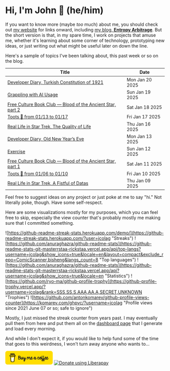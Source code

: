 # Hi, I'm John 👋 (he/him)

If you want to know more (maybe *too* much) about me, you should check out [my website](https://john.colagioia.net/) for links onward, including [my blog, **Entropy Arbitrage**](https://john.colagioia.net/blog).  But the short version is that, in my spare time, I work on projects that amuse me, whether it's learning about some corner of technology, prototyping new ideas, or just writing out what might be useful later on down the line.

Here's a sample of topics I've been talking about, this past week or so on the blog.

|Title|Date|
|-----|-------|
|[Developer Diary, Turkish Constitution of 1921](https://john.colagioia.net/blog/2025/01/20/turkiye.html)|Mon Jan 20 2025|
|[Grappling with AI Usage](https://john.colagioia.net/blog/2025/01/19/ai-usage.html)|Sun Jan 19 2025|
|[Free Culture Book Club — Blood of the Ancient Star, part 2](https://john.colagioia.net/blog/2025/01/18/bloodstar-2.html)|Sat Jan 18 2025|
|[Toots 🦣 from 01/13 to 01/17](https://john.colagioia.net/blog/2025/01/17/week.html)|Fri Jan 17 2025|
|[Real Life in Star Trek, The Quality of Life](https://john.colagioia.net/blog/2025/01/16/quality-life.html)|Thu Jan 16 2025|
|[Developer Diary, Old New Year’s Eve](https://john.colagioia.net/blog/2025/01/13/old-new-year.html)|Mon Jan 13 2025|
|[Exercise](https://john.colagioia.net/blog/2025/01/12/exercise.html)|Sun Jan 12 2025|
|[Free Culture Book Club — Blood of the Ancient Star, part 1](https://john.colagioia.net/blog/2025/01/11/bloodstar-1.html)|Sat Jan 11 2025|
|[Toots 🦣 from 01/06 to 01/10](https://john.colagioia.net/blog/2025/01/10/week.html)|Fri Jan 10 2025|
|[Real Life in Star Trek, A Fistful of Datas](https://john.colagioia.net/blog/2025/01/09/fistful-datas.html)|Thu Jan 09 2025|

Feel free to suggest ideas on any project or just poke at me to say "hi." Not literally poke, though. Have some self-respect.

Here are some visualizations mostly for my purposes, which you can feel free to skip, especially the view counter that's probably mostly me making sure that I committed something.

![https://github-readme-streak-stats.herokuapp.com/demo/](https://github-readme-streak-stats.herokuapp.com/?user=jcolag "Streaks")
![https://github.com/anuraghazra/github-readme-stats](https://github-readme-stats-git-masterrstaa-rickstaa.vercel.app/api/top-langs?username=jcolag&show_icons=true&locale=en&layout=compact&exclude_repo=ComicScanner,bisheng&langs_count=8 "Top languages")
![https://github.com/anuraghazra/github-readme-stats](https://github-readme-stats-git-masterrstaa-rickstaa.vercel.app/api?username=jcolag&show_icons=true&locale=en "Statistics")
![https://github.com/ryo-ma/github-profile-trophy](https://github-profile-trophy.vercel.app/?username=jcolag&rank=SSS,SS,S,AAA,AA,A,SECRET,UNKNOWN "Trophies")
![https://github.com/antonkomarev/github-profile-views-counter](https://komarev.com/ghpvc/?username=jcolag "Profile views since 2021 June 07 or so; safe to ignore")

Mostly, I just missed the streak counter from years past.  I may eventually pull them from here and put them all on the [dashboard page](https://github.com/jcolag/dash) that I generate and load every morning.

And while I don't expect it, if you would like to help fund some of the time that goes to this weirdness, I won't turn away anyone who wants to...

[<img src="images/default-yellow.png" alt="Buy Me a Coffee" width="150px"/>](https://www.buymeacoffee.com/jcolag)
<a href="https://liberapay.com/jcolag/donate"><img alt="Donate using Liberapay" src="https://liberapay.com/assets/widgets/donate.svg"></a>
